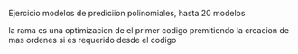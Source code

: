 Ejercicio modelos de prediciion polinomiales, hasta 20 modelos

la rama es una optimizacion de el primer codigo premitiendo la creacion de mas ordenes si  es requerido desde el codigo
